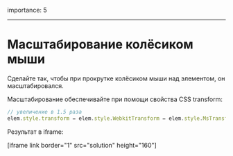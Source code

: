 importance: 5

---

# Масштабирование колёсиком мыши

Сделайте так, чтобы при прокрутке колёсиком мыши над элементом, он масштабировался.

Масштабирование обеспечивайте при помощи свойства CSS transform:

```js
// увеличение в 1.5 раза
elem.style.transform = elem.style.WebkitTransform = elem.style.MsTransform = 'scale(1.5)';
```

Результат в iframe:

[iframe link border="1" src="solution" height="160"]
